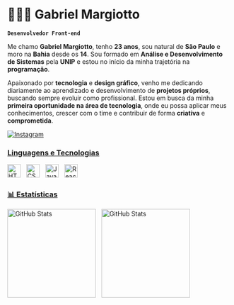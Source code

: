 # 👩🏻‍💻 Gabriel Margiotto

**`Desenvolvedor Front-end`**

Me chamo **Gabriel Margiotto**, tenho **23 anos**, sou natural de **São Paulo** e moro na **Bahia** desde os **14**. Sou formado em **Análise e Desenvolvimento de Sistemas** pela **UNIP** e estou no início da minha trajetória na **programação**.

Apaixonado por **tecnologia** e **design gráfico**, venho me dedicando diariamente ao aprendizado e desenvolvimento de **projetos próprios**, buscando sempre evoluir como profissional. Estou em busca da minha **primeira oportunidade na área de tecnologia**, onde eu possa aplicar meus conhecimentos, crescer com o time e contribuir de forma **criativa** e **comprometida**.

<p align="left">
    <a target="_blank" href="https://www.instagram.com/gabriel_margiotto/">
        <img 
            alt="Instagram" 
            title="Ver Instagram" 
            src="https://img.shields.io/badge/Instagram-purple?logo=Instagram"
        />


### Linguagens e Tecnologias

<img 
    align="left" 
    alt="HTML"
    title="HTML" 
    width="30px" 
    style="padding-right: 10px;" 
    src="https://cdn.jsdelivr.net/gh/devicons/devicon@latest/icons/html5/html5-original.svg" 
/>
<img 
    align="left" 
    alt="CSS" 
    title="CSS"
    width="30px" 
    style="padding-right: 10px;" 
    src="https://cdn.jsdelivr.net/gh/devicons/devicon@latest/icons/css3/css3-original.svg" 
/>
<img 
    align="left" 
    alt="JavaScript" 
    title="JavaScript"
    width="30px" 
    style="padding-right: 10px;" 
    src="https://cdn.jsdelivr.net/gh/devicons/devicon@latest/icons/javascript/javascript-original.svg" 
/>
<img 
    align="left" 
    alt="React"
    title="React" 
    width="30px" 
    style="padding-right: 10px;" 
    src="https://cdn.jsdelivr.net/gh/devicons/devicon@latest/icons/react/react-original.svg" 
/>

<br/>
<br/>

### 📊 Estatísticas

<p>
  <img 
    align="left" 
    alt="GitHub Stats" 
    height="200" 
    style="padding-right: 10px;" 
    src="https://github-readme-stats.vercel.app/api?username=Gabriel-Margiotto&show_icons=true&theme=algolia&include_all_commits=true&locale=pt-br" 
  />

<img 
      align="left" 
      alt="GitHub Stats" 
      height="200" 
      src="https://github-readme-stats.vercel.app/api/top-langs/?username=Gabriel-Margiotto&theme=algolia&layout=compact&custom_title=Tecnologias&langs_count=3" 
  />

</p>
